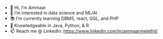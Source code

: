 - 👋 Hi, I’m Ammaar
- 👀 I’m interested in data science and ML/AI
- 📚 I’m currently learning DBMS, react, SQL, and PHP
- 🔧 Knowledgeable in Java, Python, & R
- 📫 Reach me @ LinkedIn: https://www.linkedin.com/in/ammaarmelethil/

<!---
ammaarmelethil/ammaarmelethil is a ✨ special ✨ repository because its `README.md` (this file) appears on your GitHub profile.
You can click the Preview link to take a look at your changes.
--->
